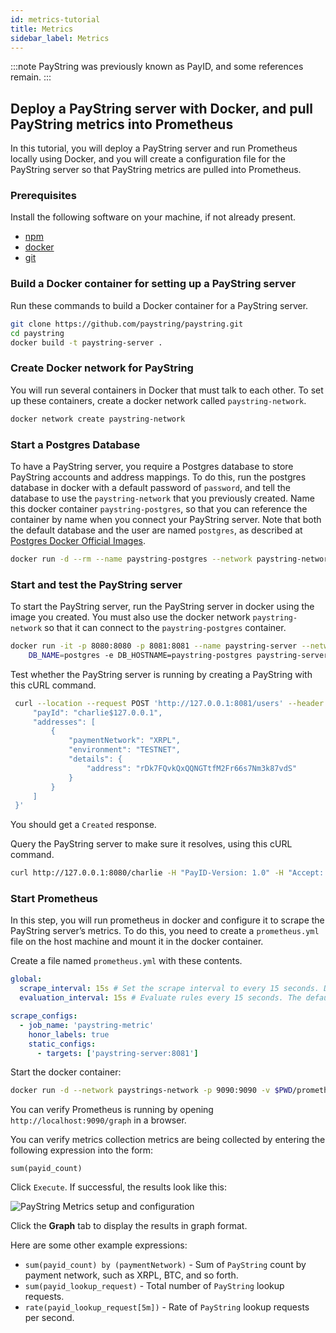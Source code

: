 ```yaml
---
id: metrics-tutorial
title: Metrics
sidebar_label: Metrics
---
```


:::note
PayString was previously known as PayID, and some references remain.
:::

## Deploy a PayString server with Docker, and pull PayString metrics into Prometheus

In this tutorial, you will deploy a PayString server and run Prometheus locally using Docker, and you will create a configuration file for the PayString server so that PayString metrics are pulled into Prometheus.

### Prerequisites

Install the following software on your machine, if not already present.

- [npm](https://www.npmjs.com/get-npm)
- [docker](https://docs.docker.com/get-docker/)
- [git](https://git-scm.com/book/en/v2/Getting-Started-Installing-Git)

### Build a Docker container for setting up a PayString server

Run these commands to build a Docker container for a PayString server.

```bash
git clone https://github.com/paystring/paystring.git
cd paystring
docker build -t paystring-server .
```

### Create Docker network for PayString

You will run several containers in Docker that must talk to each other. To set up these containers, create a docker network called `paystring-network`.

```bash
docker network create paystring-network
```

### Start a Postgres Database

To have a PayString server, you require a Postgres database to store PayString accounts and address mappings. To do this, run the postgres database in docker with a default password of `password`, and tell the database to use the `paystring-network` that you previously created. Name this docker container `paystring-postgres`, so that you can reference the container by name when you connect your PayString server. Note that both the default database and the user are named `postgres`, as described at [Postgres Docker Official Images](https://hub.docker.com/_/postgres).

```bash
docker run -d --rm --name paystring-postgres --network paystring-network -e POSTGRES_PASSWORD=password postgres
```

### Start and test the PayString server

To start the PayString server, run the PayString server in docker using the image you created. You must also use the docker network `paystring-network` so that it can connect to the `paystring-postgres` container.

```bash
docker run -it -p 8080:8080 -p 8081:8081 --name paystring-server --network paystring-network -e DB_PASSWORD=password -e
    DB_NAME=postgres -e DB_HOSTNAME=paystring-postgres paystring-server
```

Test whether the PayString server is running by creating a PayString with this cURL command.

```bash
 curl --location --request POST 'http://127.0.0.1:8081/users' --header 'PayID-API-Version: 2020-06-16' --header 'Content-Type: application/json' --data-raw '{
     "payId": "charlie$127.0.0.1",
     "addresses": [
         {
             "paymentNetwork": "XRPL",
             "environment": "TESTNET",
             "details": {
                 "address": "rDk7FQvkQxQQNGTtfM2Fr66s7Nm3k87vdS"
             }
         }
     ]
 }'
```

You should get a `Created` response.

Query the PayString server to make sure it resolves, using this cURL command.

```bash
curl http://127.0.0.1:8080/charlie -H "PayID-Version: 1.0" -H "Accept: application/xrpl-testnet+json"`
```

### Start Prometheus

In this step, you will run prometheus in docker and configure it to scrape the PayString server’s metrics. To do this, you need to create a `prometheus.yml` file on the host machine and mount it in the docker container.

Create a file named `prometheus.yml` with these contents.

```yml
global:
  scrape_interval: 15s # Set the scrape interval to every 15 seconds. Default is every 1 minute.
  evaluation_interval: 15s # Evaluate rules every 15 seconds. The default is every 1 minute.

scrape_configs:
  - job_name: 'paystring-metric'
    honor_labels: true
    static_configs:
      - targets: ['paystring-server:8081']
```

Start the docker container:

```bash
docker run -d --network paystrings-network -p 9090:9090 -v $PWD/prometheus.yml:/etc/prometheus/prometheus.yml prom/prometheus`
```

You can verify Prometheus is running by opening `http://localhost:9090/graph` in a browser.

You can verify metrics collection metrics are being collected by entering the following expression into the form:

`sum(payid_count)`

Click `Execute`. If successful, the results look like this:

![PayString Metrics setup and configuration](/img/docs/prometheus-sum.png)

Click the **Graph** tab to display the results in graph format.

Here are some other example expressions:

- `sum(payid_count) by (paymentNetwork)` - Sum of `PayString` count by payment network, such as XRPL, BTC, and so forth.
- `sum(payid_lookup_request)` - Total number of `PayString` lookup requests.
- `rate(payid_lookup_request[5m])` - Rate of `PayString` lookup requests per second.

